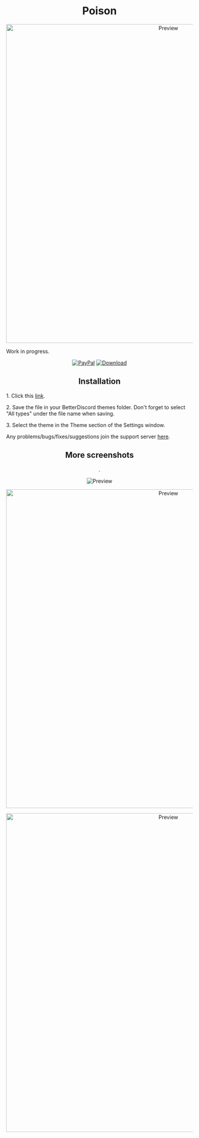 <h1 align="center">Poison</h1>
<p align="center">
  <img alt="Preview" width="860" alt="preview" src="">
<p align="center">
<p>Work in progress.</p>
<p align="center">
  <a href="https://bit.ly/3fnzq1Z"> <img alt="PayPal" src="https://img.shields.io/badge/Donate-grey?style=plastic&logo=paypal&"></a>
  <a href=""> <img alt="Download" src="https://img.shields.io/badge/Download-yellowgreen?style=plastic&logo=github"></a></p>

<h2 align="center">Installation</h2>
<p>1. Click this <a href="">link</a>.</p>
<p>2. Save the file in your BetterDiscord themes folder. Don't forget to select "All types" under the file name when saving.</p>
<p>3. Select the theme in the Theme section of the Settings window.</p>
<p>Any problems/bugs/fixes/suggestions join the support server <a href="https://discord.com/HnGWVQbQBv">here</a>.</p>

<h2 align="center">More screenshots</h2>
<p align="center">
  <p align="center"><a href=""></a>.</p>
  <p align="center"><img alt="Preview" alt="preview" src=""></p>
  <p align="center"><img alt="Preview" width="860" alt="preview" src=""></p>
  <p align="center"><img alt="Preview" width="860" alt="preview" src=""></p>
<p align="center">
